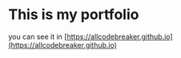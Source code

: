# This is my portfolio 
you can see it in [https://allcodebreaker.github.io](https://allcodebreaker.github.io)
